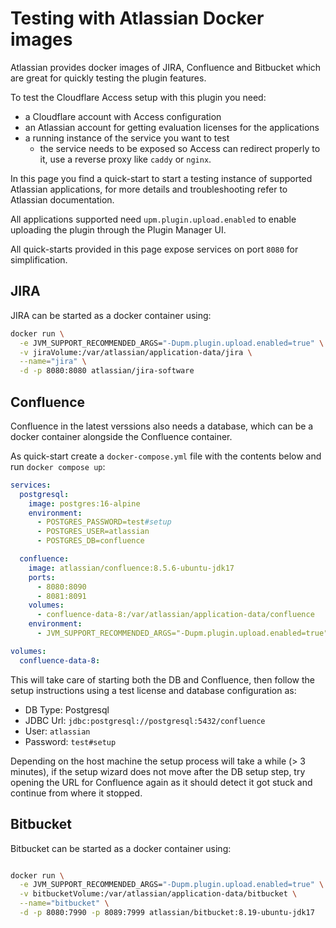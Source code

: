 # Testing with Atlassian Docker images

Atlassian provides docker images of JIRA, Confluence and Bitbucket which are great for 
quickly testing the plugin features.

To test the Cloudflare Access setup with this plugin you need:
- a Cloudflare account with Access configuration
- an Atlassian account for getting evaluation licenses for the applications
- a running instance of the service you want to test
  - the service needs to be exposed so Access can redirect properly to it, use a reverse proxy like `caddy` or `nginx`. 

In this page you find a quick-start to start a testing instance of supported Atlassian applications, for more details 
and troubleshooting refer to Atlassian documentation.

All applications supported need `upm.plugin.upload.enabled` to enable uploading the plugin through the Plugin Manager UI.

All quick-starts provided in this page expose services on port `8080` for simplification. 


## JIRA

JIRA can be started as a docker container using:

```bash
docker run \
  -e JVM_SUPPORT_RECOMMENDED_ARGS="-Dupm.plugin.upload.enabled=true" \
  -v jiraVolume:/var/atlassian/application-data/jira \
  --name="jira" \
  -d -p 8080:8080 atlassian/jira-software
```


## Confluence

Confluence in the latest verssions also needs a database, which can be a docker container alongside the Confluence 
container.

As quick-start create a `docker-compose.yml` file with the contents below and run `docker compose up`:

```yaml
services:
  postgresql:
    image: postgres:16-alpine
    environment:
      - POSTGRES_PASSWORD=test#setup
      - POSTGRES_USER=atlassian
      - POSTGRES_DB=confluence

  confluence:
    image: atlassian/confluence:8.5.6-ubuntu-jdk17
    ports:
      - 8080:8090
      - 8081:8091
    volumes:
      - confluence-data-8:/var/atlassian/application-data/confluence
    environment:
      - JVM_SUPPORT_RECOMMENDED_ARGS="-Dupm.plugin.upload.enabled=true"

volumes:
  confluence-data-8:
```

This will take care of starting both the DB and Confluence, then follow the setup instructions using a test license and 
database configuration as:
- DB Type: Postgresql
- JDBC Url: `jdbc:postgresql://postgresql:5432/confluence`
- User: `atlassian`
- Password: `test#setup`

Depending on the host machine the setup process will take a while (> 3 minutes), if the setup wizard does not move after
the DB setup step, try opening the URL for Confluence again as it should detect it got stuck and continue from 
where it stopped.

## Bitbucket

Bitbucket can be started as a docker container using:

```bash

docker run \
  -e JVM_SUPPORT_RECOMMENDED_ARGS="-Dupm.plugin.upload.enabled=true" \
  -v bitbucketVolume:/var/atlassian/application-data/bitbucket \
  --name="bitbucket" \
  -d -p 8080:7990 -p 8089:7999 atlassian/bitbucket:8.19-ubuntu-jdk17
```